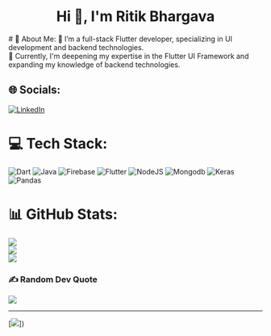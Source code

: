 <h1 align="center">Hi 👋, I'm Ritik Bhargava</h1>
# 💫 About Me:
🔭 I’m a full-stack Flutter developer, specializing in UI development and backend technologies.<Br>🌱 Currently, I'm deepening my expertise in the Flutter UI Framework and expanding my knowledge of backend technologies.<br>



## 🌐 Socials:
[![LinkedIn](https://img.shields.io/badge/LinkedIn-%230077B5.svg?logo=linkedin&logoColor=white)](https://www.linkedin.com/in/ritik-bhargava-598306246/) 

# 💻 Tech Stack:
![Dart](https://img.shields.io/badge/dart-%230175C2.svg?style=for-the-badge&logo=dart&logoColor=white) ![Java](https://img.shields.io/badge/java-%23ED8B00.svg?style=for-the-badge&logo=java&logoColor=white) ![Firebase](https://img.shields.io/badge/firebase-%23039BE5.svg?style=for-the-badge&logo=firebase) ![Flutter](https://img.shields.io/badge/Flutter-%2302569B.svg?style=for-the-badge&logo=Flutter&logoColor=white) ![NodeJS](https://img.shields.io/badge/Node%20js-339933?style=for-the-badge&logo=nodedotjs&logoColor=white) ![Mongodb](https://img.shields.io/badge/MongoDB-4EA94B?style=for-the-badge&logo=mongodb&logoColor=white) ![Keras](https://img.shields.io/badge/Keras-FF0000?style=for-the-badge&logo=keras&logoColor=white) ![Pandas](https://img.shields.io/badge/pandas-%23150458.svg?style=for-the-badge&logo=pandas&logoColor=white) 
# 📊 GitHub Stats:
![](https://github-readme-stats.vercel.app/api?username=ritik1412&theme=merko&hide_border=false&include_all_commits=true&count_private=true)<br/>
![](https://github-readme-streak-stats.herokuapp.com/?user=ritik1412&theme=merko&hide_border=false)<br/>
![](https://github-readme-stats.vercel.app/api/top-langs/?username=ritik1412&theme=merko&hide_border=false&include_all_commits=true&count_private=true&layout=compact)

### ✍ Random Dev Quote
![](https://quotes-github-readme.vercel.app/api?type=horizontal&theme=merko)

---
[![](https://visitcount.itsvg.in/api?id=ritik1412&icon=0&color=0)])
